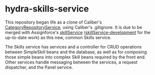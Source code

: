 # hydra-skills-service

This repository began life as a clone of Caliber's
[CategoryRepositoryService](https://github.com/revaturelabs/caliber/tree/MSA/CategoryRepositoryService),
using Caliber's .gitignore.  It is due to be merged with Assignforce's
[skillService](https://github.com/revaturelabs/assignforce-ms-ecosystem/tree/skillService)
([skillService-development](https://github.com/revaturelabs/assignforce-ms-ecosystem/tree/skillService-development)
for the up-to-date work) as this new, common Skills service.

The Skills service has services and a controller for CRUD operations between
SimpleSkill beans and the database, as well as for composing those simple
beans into complex Skill beans required by the front end.  Other services
handle messaging between the services, a request dispatcher, and the Panel
service.
